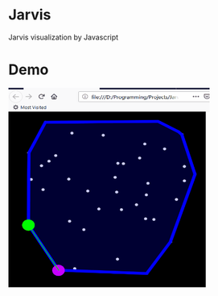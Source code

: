 # Jarvis
Jarvis visualization by Javascript

# Demo

<img src="Jarvis.gif" width="400" height="400" />
